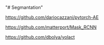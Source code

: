 "# Segmantation" 

https://github.com/dariocazzani/pytorch-AE

https://github.com/matterport/Mask_RCNN

https://github.com/dbolya/yolact
